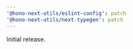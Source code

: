 ```yaml
---
'@hono-next-utils/eslint-config': patch
'@hono-next-utils/next-typegen': patch
---
```


Initial release.
